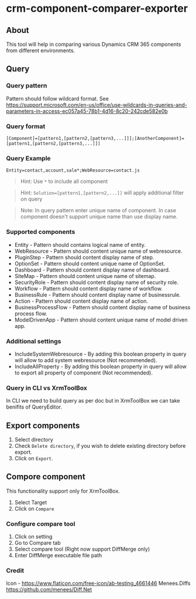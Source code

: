 # crm-component-comparer-exporter
## About
This tool will help in comparing various Dynamics CRM 365 components from different environments.
## Query

### Query pattern

Pattern should follow wildcard format. See https://support.microsoft.com/en-us/office/use-wildcards-in-queries-and-parameters-in-access-ec057a45-78b1-4d16-8c20-242cde582e0b

### Query format

```
[Component]=[pattern1,[pattern2,[pattern3,...]]];[AnotherComponent]=[pattern1,[pattern2,[pattern3,...]]]
```

### Query Example

```
Entity=contact,account,sale*;WebResource=contact.js
```

> Hint: Use `*` to include all component

> Hint: `Solution=[pattern1,[pattern2,...]]` will apply additional filter on query

> Note: In query pattern enter unique name of component. In case component doesn't support unique name than use display name.

### Supported components

- Entity - Pattern should contains logical name of entity.
- WebResource - Pattern should content unique name of webresource.
- PluginStep - Pattern should content display name of step.
- OptionSet - Pattern should content unique name of OptionSet.
- Dashboard - Pattern should content display name of dashboard.
- SiteMap - Pattern should content unique name of sitemap.
- SecurityRole - Pattern should content display name of security role.
- Workflow - Pattern should content display name of workflow.
- BusinessRule - Pattern should content display name of businessrule.
- Action - Pattern should content display name of action.
- BusinessProcessFlow - Pattern should content display name of business process flow.
- ModelDrivenApp - Pattern should content unique name of model driven app.

### Additional settings

- IncludeSystemWebresource - By adding this boolean property in query will allow to add system webresource (Not recommended).
- IncludeAllProperty - By adding this boolean property in query will allow to export all property of component (Not recommended).

### Query in CLI vs XrmToolBox

In CLI we need to build query as per doc but in XrmToolBox we can take benifits of QueryEditor.

## Export components

1. Select directory
2. Check `Delete directory`, if you wish to delete existing directory before export.
3. Click on `Export`.


## Compore component

This functionality support only for XrmToolBox.

1. Select Target
2. Click on `Compare`

### Configure compare tool

1. Click on setting
2. Go to Compare tab
3. Select compare tool (Right now support DiffMerge only)
4. Enter DiffMerge executable file path

### Credit
Icon - https://www.flaticon.com/free-icon/ab-testing_4661446
Menees.Diffs https://github.com/menees/Diff.Net
